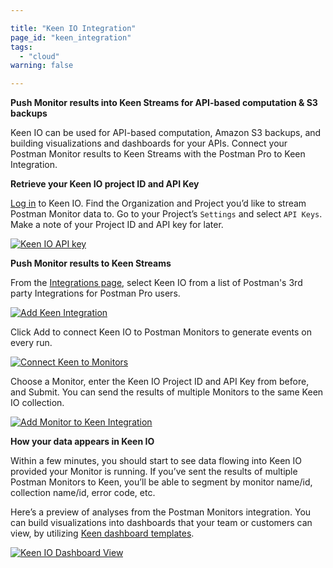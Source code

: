 ```yaml
---

title: "Keen IO Integration"
page_id: "keen_integration"
tags: 
  - "cloud"
warning: false

---
```


**Push Monitor results into Keen Streams for API-based computation & S3 backups**

Keen IO can be used for API-based computation, Amazon S3 backups, and building visualizations and dashboards for your APIs.  Connect your Postman Monitor results to Keen Streams with the Postman Pro to Keen Integration.

**Retrieve your Keen IO project ID and API Key**

[Log in][0] to Keen IO.  Find the Organization and Project you’d like to stream Postman Monitor data to.  Go to your Project’s `Settings` and select `API Keys`.  Make a note of your Project ID and API key for later.

[![Keen IO API key](https://s3.amazonaws.com/postman-static-getpostman-com/postman-docs/keenKey.png)][1]

**Push Monitor results to Keen Streams**

From the [Integrations page][2], select Keen IO from a list of Postman's 3rd party Integrations for Postman Pro users.

[![Add Keen Integration](https://s3.amazonaws.com/postman-static-getpostman-com/postman-docs/keenINT.png)][3]

Click Add to connect Keen IO to Postman Monitors to generate events on every run.

[![Connect Keen to Monitors](https://s3.amazonaws.com/postman-static-getpostman-com/postman-docs/keen_add.png)][4]

Choose a Monitor, enter the Keen IO Project ID and API Key from before, and Submit. You can send the results of multiple Monitors to the same Keen IO collection.

[![Add Monitor to Keen Integration](https://s3.amazonaws.com/postman-static-getpostman-com/postman-docs/keen_monitor.png)][5]

**How your data appears in Keen IO**

Within a few minutes, you should start to see data flowing into Keen IO provided your Monitor is running.  If you’ve sent the results of multiple Postman Monitors to Keen, you’ll be able to segment by monitor name/id, collection name/id, error code, etc.

Here’s a preview of analyses from the Postman Monitors integration. You can build visualizations into dashboards that your team or customers can view, by utilizing [Keen dashboard templates][6].

[![Keen IO Dashboard View](https://s3.amazonaws.com/postman-static-getpostman-com/postman-docs/keen_dashboard.png)][7]

[0]: https://keen.io/home/
[1]: https://s3.amazonaws.com/postman-static-getpostman-com/postman-docs/keenKey.png
[2]: https://app.getpostman.com/dashboard/integrations
[3]: https://s3.amazonaws.com/postman-static-getpostman-com/postman-docs/keenINT.png
[4]: https://s3.amazonaws.com/postman-static-getpostman-com/postman-docs/keen_add.png
[5]: https://s3.amazonaws.com/postman-static-getpostman-com/postman-docs/keen_monitor.png
[6]: https://keen.io/docs/visualize/how-to-create-a-dashboard/
[7]: https://s3.amazonaws.com/postman-static-getpostman-com/postman-docs/keen_dashboard.png
